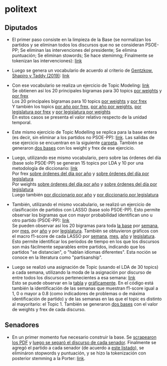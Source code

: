 # politext
## Diputados

- El primer paso consiste en la limpieza de la Base (se normalizan los partidos y se eliminan todos los discursos que no se consideran PSOE-PP; Se eliminan las intervenciones del presidente; Se elimina puntuación; Se eliminan stowords; Se hace stemimng; Finalmente se tokenizan las intervenciones): [link](https://github.com/LCaravaggio/politext/blob/main/Limpiar_la_base.ipynb) </br>

- Luego se genera un vocabulario de acuerdo al criterio de [Gentzkow, Shapiro y Taddy (2019)](https://onlinelibrary.wiley.com/doi/abs/10.3982/ECTA16566): [link](https://github.com/LCaravaggio/politext/blob/main/GS%20-%20Guardar%20Vocabulario.ipynb) </br>

- Con ese vocabulario se realiza un ejercicio de Topic Modeling: [link](https://github.com/LCaravaggio/politext/blob/main/GS_v0_2_con_vocab.ipynb) </br>
Se obtienen así los 20 principales bigramas para 30 topics [por weights](https://github.com/LCaravaggio/politext/blob/main/output/bigramas_por_weights_30topics.csv) y [por frex](https://github.com/LCaravaggio/politext/blob/main/output/bigramas_por_frex_30topics.csv) </br>
Los 20 principales bigramas para 10 topics [por weights](https://github.com/LCaravaggio/politext/blob/main/output/bigramas_por_weights_10topics.csv) y [por frex](https://github.com/LCaravaggio/politext/blob/main/output/bigramas_por_frex_10topics.csv) </br>
Y también los topics [por año por frex](https://github.com/LCaravaggio/politext/blob/main/output/topics_por_a%C3%B1o_por_frex.csv), [por año por weights](https://github.com/LCaravaggio/politext/blob/main/output/topics_por_a%C3%B1o_por_weights.csv), [por legislatura por frex](https://github.com/LCaravaggio/politext/blob/main/output/topics_por_legislatura_por_frex.csv) y [por legislatura por weights](https://github.com/LCaravaggio/politext/blob/main/output/topics_por_legislatura_por_weights.csv) </br>
En estos casos se presenta el valor relativo respecto de la unidad temporal. 

- Este mismo ejercicio de Topic Modelling se replica para la base entera (es decir, sin eliminar a los partidos no PSOE-PP): [link](https://github.com/LCaravaggio/politext/blob/main/GS_v0_2_con_vocab_allbase.ipynb). Las salidas de ese ejercicio se encuentran en la siguiente [carpeta](https://github.com/LCaravaggio/politext/tree/main/output/allbase). También se generaron [dos bases](https://www.kaggle.com/datasets/leonardocaravaggio/bases-30-topics-weights-y-frex-all-base) con los weight y frex de ese ejercicio.

- Luego, utilizando ese mismo vocabulario, pero sobre las órdenes del día (base solo PSOE-PP) se generan 15 topics por LDA y 10 por una metodología de diccionario: [link](https://github.com/LCaravaggio/politext/blob/main/GS_Orden_del_D%C3%ADa_v0_2.ipynb) </br>
Por frex [sobre órdenes del día por año](https://github.com/LCaravaggio/politext/blob/main/output/topics_por_a%C3%B1o_por_frex_por_ordendeldia.csv) y 
[sobre órdenes del día por legislatura](https://github.com/LCaravaggio/politext/blob/main/output/topics_por_legislatura_por_frex_por_ordendeldia.csv) </br>
Por weights [sobre órdenes del día por año](https://github.com/LCaravaggio/politext/blob/main/output/topics_por_a%C3%B1o_por_weights_por_ordendeldia.csv) y 
[sobre órdenes del día por legislatura](https://github.com/LCaravaggio/politext/blob/main/output/topics_por_legislatura_por_weights_por_ordendeldia.csv) </br>
Luego también [por diccionario por año](https://github.com/LCaravaggio/politext/blob/main/output/topics_por_a%C3%B1o_por_designacionamano.csv) y 
[por diccionario por legislatura](https://github.com/LCaravaggio/politext/blob/main/output/topics_por_legislatura_por_designacionamano.csv) </br>

- También, utilizando el mismo vocabulario, se realizó un ejercicio de clasificación de partidos con LASSO (base solo PSOE-PP). Esto permite observar los bigramas que con mayor probabilidad identifican uno u otro partido (PSOE-PP): [link](https://github.com/LCaravaggio/politext/blob/main/LASSO.ipynb) </br>
Se pueden observar así los 20 bigramas para toda [la base](https://github.com/LCaravaggio/politext/blob/main/output/lasso.csv) por [semana](https://github.com/LCaravaggio/politext/blob/main/output/lasso_por_semana.csv), por [mes](https://github.com/LCaravaggio/politext/blob/main/output/lasso_por_mes.csv), por [año](https://github.com/LCaravaggio/politext/blob/main/output/lasso_por_a%C3%B1o.csv) y por [legislatura](https://github.com/LCaravaggio/politext/blob/main/output/lasso_por_legislatura.csv).
También se obtuvieron gráficos con el macro f1-score de cada LASSO por [semana](https://github.com/LCaravaggio/politext/blob/main/output/lasso_por_semana.png), [mes](https://github.com/LCaravaggio/politext/blob/main/output/lasso_por_mes.png), [año](https://github.com/LCaravaggio/politext/blob/main/output/lasso_por_a%C3%B1o.png) y [legislatura](https://github.com/LCaravaggio/politext/blob/main/output/lasso_por_legislatura.png). Esto permite identificar los períodos de tiempo en los que los discursos son más fácilmente separables entre partidos, indicando que los partidos "se distancian", o "hablan idiomas diferentes". Esta noción se conoce en la literatura como "partisanship". 

- Luego se realizó una asignación de Topic (usando el LDA de 30 topics) a cada semana, utilizando la moda de la asignación por discurso de entre todos los discursos pertenecientes a esa semana: [link](https://github.com/LCaravaggio/politext/blob/main/LASSO.ipynb)  </br>
Esto se puede observar en la [tabla](https://github.com/LCaravaggio/politext/blob/main/output/topic_por_semana.csv) y [gráficamente](https://github.com/LCaravaggio/politext/blob/main/output/topic_por_semana.png). En el código está también la identificación de las semanas que muestran f1-score igual a 1, 0 o mayor a 0.8 (como indicadores de problemas o de máxima identificación de partido) y de las semanas en las que el topic es distinto al mayoritario: el Topic 1. También se generaron [dos bases](https://www.kaggle.com/datasets/leonardocaravaggio/bases-30-topics-weights-y-frex) con el valor de weights y frex de cada discurso.

## Senadores
- En un primer momento fue necesario construir la base. Se [scrapearon los PDF](https://github.com/LCaravaggio/politext/blob/main/Scrap_PDFs.ipynb) y [luego se separó el discurso de cada senador](https://github.com/LCaravaggio/politext/blob/main/Parseo_de_Discursos.ipynb). Finalmente se agregó el partido a cada senador (de acuerdo a [este listado](https://www.senado.es/web/composicionorganizacion/senadores/composicionsenado/senadoresdesde1977/consultaorden/index.html)), se elimináron stopwords y puntuación, y se hizo la tokenización con posterior stemming a la Porter: [link](https://github.com/LCaravaggio/politext/blob/main/Limpiar_la_base_Senado.ipynb). 
